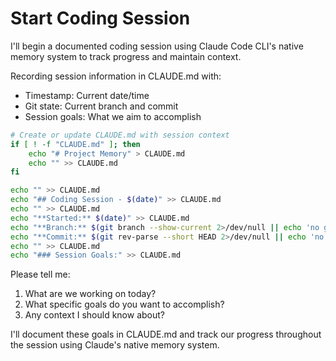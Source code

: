 # Start Coding Session

I'll begin a documented coding session using Claude Code CLI's native memory system to track progress and maintain context.

Recording session information in CLAUDE.md with:
- Timestamp: Current date/time
- Git state: Current branch and commit
- Session goals: What we aim to accomplish

```bash
# Create or update CLAUDE.md with session context
if [ ! -f "CLAUDE.md" ]; then
    echo "# Project Memory" > CLAUDE.md
    echo "" >> CLAUDE.md
fi

echo "" >> CLAUDE.md
echo "## Coding Session - $(date)" >> CLAUDE.md
echo "" >> CLAUDE.md
echo "**Started:** $(date)" >> CLAUDE.md
echo "**Branch:** $(git branch --show-current 2>/dev/null || echo 'no git')" >> CLAUDE.md
echo "**Commit:** $(git rev-parse --short HEAD 2>/dev/null || echo 'no git')" >> CLAUDE.md
echo "" >> CLAUDE.md
echo "### Session Goals:" >> CLAUDE.md
```

Please tell me:
1. What are we working on today?
2. What specific goals do you want to accomplish?
3. Any context I should know about?

I'll document these goals in CLAUDE.md and track our progress throughout the session using Claude's native memory system.